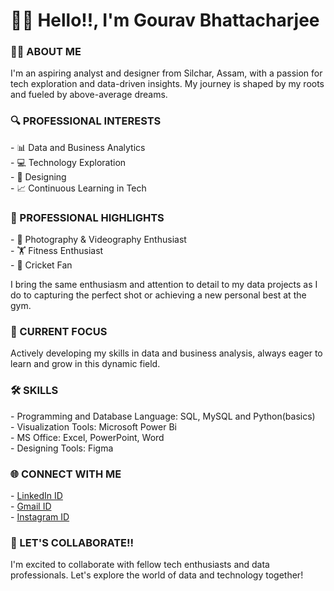 <h1>👋🏻 Hello!!, I'm Gourav Bhattacharjee</h1>
<h3>🙋🏻 ABOUT ME</h3>

I'm an aspiring analyst and designer from Silchar, Assam, with a passion for tech exploration and data-driven insights. My journey is shaped by my roots and fueled by above-average dreams.

<h3>🔍 PROFESSIONAL INTERESTS</h3>
- 📊 Data and Business Analytics<br>
- 💻 Technology Exploration<br>
- 🎨 Designing<br>
- 📈 Continuous Learning in Tech

<h3>🌟 PROFESSIONAL HIGHLIGHTS</h3>
- 📸 Photography & Videography Enthusiast<br>
- 🏋️ Fitness Enthusiast<br>
- 🏏 Cricket Fan<br>

I bring the same enthusiasm and attention to detail to my data projects as I do to capturing the perfect shot or achieving a new personal best at the gym.

<h3>🎯 CURRENT FOCUS</h3>

Actively developing my skills in data and business analysis, always eager to learn and grow in this dynamic field.

<h3>🛠️ SKILLS</h3>
- Programming and Database Language: SQL, MySQL and Python(basics)<br>
- Visualization Tools: Microsoft Power Bi<br>
- MS Office: Excel, PowerPoint, Word<br>
- Designing Tools: Figma<br>

<h3>🌐 CONNECT WITH ME</h3>
- <a href="www.linkedin.com/in/gourav-bhattacharjee-a133b9295">LinkedIn ID</a><br>
- <a href="gouravbhatt244@gmail.com">Gmail ID</a><br>
- <a href="https://www.instagram.com/gourav_data_designer/">Instagram ID</a><br>


<h3>🤝 LET'S COLLABORATE!!</h3>
I'm excited to collaborate with fellow tech enthusiasts and data professionals. Let's explore the world of data and technology together!

<!---
Gourav-Bhatt/Gourav-Bhatt is a ✨ special ✨ repository because its `README.md` (this file) appears on your GitHub profile.
You can click the Preview link to take a look at your changes.
--->
